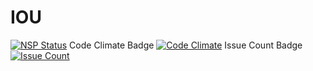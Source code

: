 # IOU
[![NSP Status](https://nodesecurity.io/orgs/lulinorg/projects/68191b52-b355-4746-94aa-19bcbe0ef861/badge)](https://nodesecurity.io/orgs/lulinorg/projects/68191b52-b355-4746-94aa-19bcbe0ef861)
Code Climate Badge [![Code Climate](https://codeclimate.com/github/lulinliao/TCP-UDP/badges/gpa.svg)](https://codeclimate.com/github/lulinliao/TCP-UDP)
Issue Count Badge [![Issue Count](https://codeclimate.com/github/lulinliao/TCP-UDP/badges/issue_count.svg)](https://codeclimate.com/github/lulinliao/TCP-UDP)
